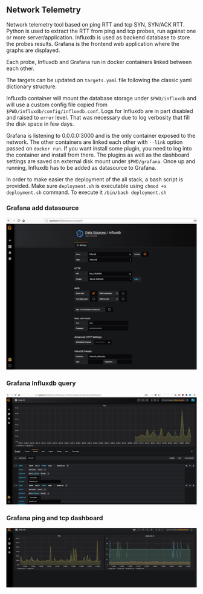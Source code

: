 ## Network Telemetry

Network telemetry tool based on ping RTT and tcp SYN, SYN/ACK RTT. Python is used to extract the RTT from ping and tcp probes, run against one or more server/application. Influxdb is used as backend database to store the probes results. Grafana is the frontend web application where the graphs are displayed.

Each probe, Influxdb and Grafana run in docker containers linked between each other.

The targets can be updated on `targets.yaml` file following the classic yaml dictionary structure.

Influxdb container will mount the database storage under `$PWD/influxdb` and will use a custom config file copied from `$PWD/influxdb/config/influxdb.conf`. Logs for Influxdb are in part disabled and raised to `error` level. That was necessary due to log verbosity that fill the disk space in few days.

Grafana is listening to 0.0.0.0:3000 and is the only container exposed to the network. The other containers are linked each other with `--link` option passed on `docker run`. If you want install some plugin, you need to log into the container and install from there. The plugins as well as the dashboard settings are saved on external disk mount under `$PWD/grafana`. Once up and running, Influxdb has to be added as datasource to Grafana.

In order to make easier the deployment of the all stack, a bash script is provided. Make sure `deployment.sh` is executable using `chmod +x deployment.sh` command. To execute it `/bin/bash deployment.sh`

### Grafana add datasource

![Data Source](screenshots/data_source.png)

### Grafana Influxdb query

![Data Source](screenshots/query.png)

### Grafana ping and tcp dashboard

![Data Source](screenshots/dashboard.png)
